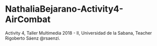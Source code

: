 # NathaliaBejarano-Activity4-AirCombat
Activity 4, Taller Multimedia 2018 - II, Universidad de la Sabana, Teacher Rigoberto Sáenz @rsaenzi.
